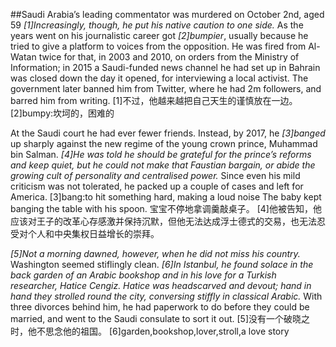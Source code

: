 ##Saudi Arabia’s leading commentator was murdered on October 2nd, aged 59
*[1]Increasingly, though, he put his native caution to one side.* As the years went on his journalistic career got *[2]bumpier*, usually because he tried to give a platform to voices from the opposition. He was fired from Al-Watan twice for that, in 2003 and 2010, on orders from the Ministry of Information; in 2015 a Saudi-funded news channel he had set up in Bahrain was closed down the day it opened, for interviewing a local activist. The government later banned him from Twitter, where he had 2m followers, and barred him from writing.
[1]不过，他越来越把自己天生的谨慎放在一边。
[2]bumpy:坎坷的，困难的

At the Saudi court he had ever fewer friends. Instead, by 2017, he *[3]banged* up sharply against the new regime of the young crown prince, Muhammad bin Salman. *[4]He was told he should be grateful for the prince’s reforms and keep quiet, but he could not make that Faustian bargain, or abide the growing cult of personality and centralised power.* Since even his mild criticism was not tolerated, he packed up a couple of cases and left for America.
[3]bang:to hit something hard, making a loud noise
The baby kept banging the table with his spoon. 
宝宝不停地拿调羹敲桌子。
[4]他被告知，他应该对王子的改革心存感激并保持沉默，但他无法达成浮士德式的交易，也无法忍受对个人和中央集权日益增长的崇拜。

*[5]Not a morning dawned, however, when he did not miss his country.* Washington seemed stiflingly clean. *[6]In Istanbul, he found solace in the back garden of an Arabic bookshop and in his love for a Turkish researcher, Hatice Cengiz. Hatice was headscarved and devout; hand in hand they strolled round the city, conversing stiffly in classical Arabic.* With three divorces behind him, he had paperwork to do before they could be married, and went to the Saudi consulate to sort it out.
[5]没有一个破晓之时，他不思念他的祖国。
[6]garden,bookshop,lover,stroll,a love story
